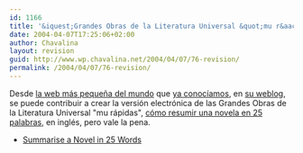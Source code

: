 ```yaml
---
id: 1166
title: '&iquest;Grandes Obras de la Literatura Universal &quot;mu r&aacute;pidas&quot; inglis version?'
date: 2004-04-07T17:25:06+02:00
author: Chavalina
layout: revision
guid: http://www.wp.chavalina.net/2004/04/07/76-revision/
permalink: /2004/04/07/76-revision/
---
```

Desde <a href="http://www.guimp.com/" target="_blank">la web m&aacute;s peque&ntilde;a del mundo</a> que <a href="http://www.chavalina.net/comentar.php?idpost=68" target="_self">ya conoc&iacute;amos</a>, en <a href="http://www.guimp.com/blog/blog040301.html" target="_blank">su weblog</a>, se puede contribuir a crear la versi&oacute;n electr&oacute;nica de las Grandes Obras de la Literatura Universal "mu r&aacute;pidas", <a href="http://ilx.wh3rd.net/thread.php?msgid=4328588" target="_blank">c&oacute;mo resumir una novela en 25 palabras</a>, en ingl&eacute;s, pero vale la pena. 

  * <a href="http://ilx.wh3rd.net/thread.php?msgid=4328588" target="_blank">Summarise a Novel in 25 Words<br /> </a>